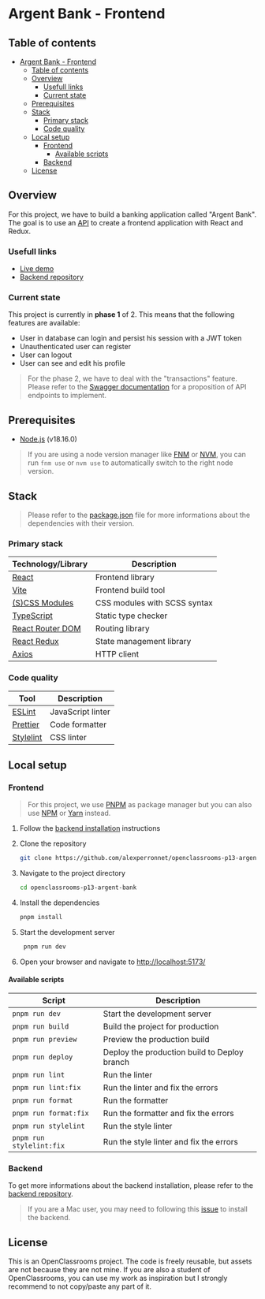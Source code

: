 # Argent Bank - Frontend

## Table of contents

- [Argent Bank - Frontend](#argent-bank---frontend)
  - [Table of contents](#table-of-contents)
  - [Overview](#overview)
    - [Usefull links](#usefull-links)
    - [Current state](#current-state)
  - [Prerequisites](#prerequisites)
  - [Stack](#stack)
    - [Primary stack](#primary-stack)
    - [Code quality](#code-quality)
  - [Local setup](#local-setup)
    - [Frontend](#frontend)
      - [Available scripts](#available-scripts)
    - [Backend](#backend)
  - [License](#license)

## Overview

For this project, we have to build a banking application called "Argent Bank". The goal is to use an [API](https://github.com/OpenClassrooms-Student-Center/Project-10-Bank-API) to create a frontend application with React and Redux.

### Usefull links

- [Live demo](https://argent-bank.alexperronnet.dev/)
- [Backend repository](https://github.com/OpenClassrooms-Student-Center/Project-10-Bank-API)

### Current state

This project is currently in **phase 1** of 2. This means that the following features are available:

- User in database can login and persist his session with a JWT token
- Unauthenticated user can register
- User can logout
- User can see and edit his profile

> For the phase 2, we have to deal with the "transactions" feature. Please refer to the [Swagger documentation](./doc/swagger.yaml) for a proposition of API endpoints to implement.

## Prerequisites

- [Node.js](https://nodejs.org/en/) (v18.16.0)

> If you are using a node version manager like [FNM](https://github.com/Schniz/fnm) or [NVM](https://github.com/nvm-sh/nvm), you can run `fnm use` or `nvm use` to automatically switch to the right node version.

## Stack

> Please refer to the [package.json](./package.json) file for more informations about the dependencies with their version.

### Primary stack

| Technology/Library                                           | Description                  |
| ------------------------------------------------------------ | ---------------------------- |
| [React](https://reactjs.org/)                                | Frontend library             |
| [Vite](https://vitejs.dev/)                                  | Frontend build tool          |
| [(S)CSS Modules](https://github.com/css-modules/css-modules) | CSS modules with SCSS syntax |
| [TypeScript](https://www.typescriptlang.org/)                | Static type checker          |
| [React Router DOM](https://reactrouter.com/en/main)          | Routing library              |
| [React Redux](https://react-redux.js.org/)                   | State management library     |
| [Axios](https://axios-http.com/)                             | HTTP client                  |

### Code quality

| Tool                               | Description       |
| ---------------------------------- | ----------------- |
| [ESLint](https://eslint.org/)      | JavaScript linter |
| [Prettier](https://prettier.io/)   | Code formatter    |
| [Stylelint](https://stylelint.io/) | CSS linter        |

## Local setup

### Frontend

> For this project, we use [PNPM](https://pnpm.io/) as package manager but you can also use [NPM](https://www.npmjs.com/) or [Yarn](https://yarnpkg.com/) instead.

1. Follow the [backend installation](#backend) instructions

2. Clone the repository

   ```bash
   git clone https://github.com/alexperronnet/openclassrooms-p13-argent-bank
   ```

3. Navigate to the project directory

   ```bash
   cd openclassrooms-p13-argent-bank
   ```

4. Install the dependencies

   ```bash
   pnpm install
   ```

5. Start the development server

   ```bash
    pnpm run dev
   ```

6. Open your browser and navigate to [http://localhost:5173/](http://localhost:5173/)

#### Available scripts

| Script                   | Description                                  |
| ------------------------ | -------------------------------------------- |
| `pnpm run dev`           | Start the development server                 |
| `pnpm run build`         | Build the project for production             |
| `pnpm run preview`       | Preview the production build                 |
| `pnpm run deploy`        | Deploy the production build to Deploy branch |
| `pnpm run lint`          | Run the linter                               |
| `pnpm run lint:fix`      | Run the linter and fix the errors            |
| `pnpm run format`        | Run the formatter                            |
| `pnpm run format:fix`    | Run the formatter and fix the errors         |
| `pnpm run stylelint`     | Run the style linter                         |
| `pnpm run stylelint:fix` | Run the style linter and fix the errors      |

### Backend

To get more informations about the backend installation, please refer to the [backend repository](https://github.com/OpenClassrooms-Student-Center/Project-10-Bank-API).

> If you are a Mac user, you may need to following this [issue](https://github.com/OpenClassrooms-Student-Center/Project-10-Bank-API/issues/19) to install the backend.

## License

This is an OpenClassrooms project. The code is freely reusable, but assets are not because they are not mine. If you are also a student of OpenClassrooms, you can use my work as inspiration but I strongly recommend to not copy/paste any part of it.
